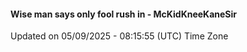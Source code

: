 #### Wise man says only fool rush in - McKidKneeKaneSir
Updated on 05/09/2025 - 08:15:55 (UTC) Time Zone

